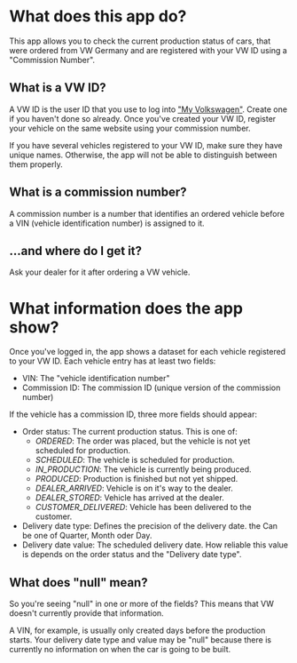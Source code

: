 # What does this app do?
This app allows you to check the current production status of cars, that were ordered from VW 
Germany and are registered with your VW ID using a "Commission Number".

## What is a VW ID?
A VW ID is the user ID that you use to log into ["My Volkswagen"](https://www.volkswagen.de/myvolkswagen).
Create one if you haven't done so already. Once you've created your VW ID, register your vehicle on
the same website using your commission number.

If you have several vehicles registered to your VW ID, make sure they have unique names. Otherwise, 
the app will not be able to distinguish between them properly.


## What is a commission number?
A commission number is a number that identifies an ordered vehicle before a VIN (vehicle identification
number) is assigned to it. 

## ...and where do I get it?
Ask your dealer for it after ordering a VW vehicle. 

# What information does the app show?
Once you've logged in, the app shows a dataset for each vehicle registered to your VW ID. Each vehicle entry
has at least two fields: 
- VIN: The "vehicle identification number"
- Commission ID: The commission ID (unique version of the commission number)

If the vehicle has a commission ID, three more fields should appear:
- Order status: The current production status. This is one of:
    - *ORDERED*: The order was placed, but the vehicle is not yet scheduled for production. 
    - *SCHEDULED*: The vehicle is scheduled for production.
    - *IN_PRODUCTION*: The vehicle is currently being produced.
    - *PRODUCED*: Production is finished but not yet shipped.
    - *DEALER_ARRIVED*: Vehicle is on it's way to the dealer.
    - *DEALER_STORED*: Vehicle has arrived at the dealer.
    - *CUSTOMER_DELIVERED*: Vehicle has been delivered to the customer.
- Delivery date type: Defines the precision of the delivery date. the Can be one of Quarter, Month oder Day. 
- Delivery date value: The scheduled delivery date. How reliable this value is depends on the order status and the "Delivery date type". 

## What does "null" mean?
So you're seeing "null" in one or more of the fields? This means that VW doesn't currently provide that information.

A VIN, for example, is usually only created days before the production starts. Your delivery date type and
value may be "null" because there is currently no information on when the car is going to be built.




